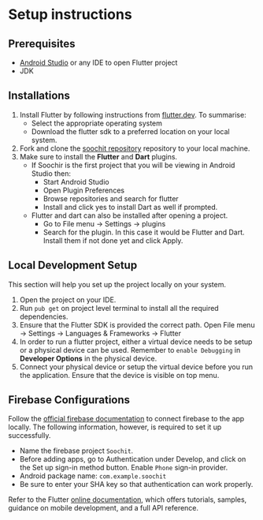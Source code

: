 # Setup instructions

## Prerequisites

 - [Android Studio](https://developer.android.com/studio) or any IDE to open Flutter project
 - JDK

## Installations

1. Install Flutter by following instructions from [flutter.dev](https://flutter.dev). To summarise:
   - Select the appropriate operating system
   - Download the flutter sdk to a preferred location on your local system.
2. Fork and clone the [soochit repository](https://github.com/MLH-Fellowship/soochit) repository to your local machine.
3. Make sure to install the **Flutter** and **Dart** plugins.
   - If Soochir is the first project that you will be viewing in Android Studio then:
       - Start Android Studio
       - Open Plugin Preferences
       - Browse repositories and search for flutter
       - Install and click yes to install Dart as well if prompted.
   - Flutter and dart can also be installed after opening a project.
       - Go to File menu -> Settings -> plugins
       - Search for the plugin. In this case it would be Flutter and Dart. Install them if not done yet and click Apply.

## Local Development Setup

 This section will help you set up the project locally on your system.

 1. Open the project on your IDE.
 2. Run `pub get` on project level terminal to install all the required dependencies.
 3. Ensure that the Flutter SDK is provided the correct path. Open File menu -> Settings -> Languages & Frameworks -> Flutter
 4. In order to run a flutter project, either a virtual device needs to be setup or a physical device can be used. Remember to `enable Debugging` in **Developer Options** in the physical device.
 5. Connect your physical device or setup the virtual device before you run the application. Ensure that the device is visible on top menu.

## Firebase Configurations
Follow the [official firebase documentation](https://firebase.google.com/docs/flutter/setup?platform=android) to connect firebase to the app locally. The following information, however, is required to set it up successfully.

* Name the firebase project `Soochit`.
* Before adding apps, go to Authentication under Develop, and click on the Set up sign-in method button. Enable `Phone` sign-in provider.
* Android package name: `com.example.soochit`
* Be sure to enter your SHA key so that authentication can work properly.

Refer to the Flutter [online documentation](https://flutter.dev/docs), which offers tutorials, samples, guidance on mobile development, and a full API reference.


